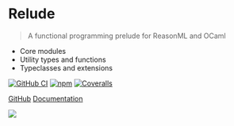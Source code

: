 # Relude <small></small>

> A functional programming prelude for ReasonML and OCaml

- Core modules
- Utility types and functions
- Typeclasses and extensions


[![GitHub CI](https://img.shields.io/github/workflow/status/reazen/relude/CI/main)](https://github.com/reazen/relude/actions)
[![npm](https://img.shields.io/npm/v/relude.svg)](https://www.npmjs.com/package/relude)
[![Coveralls](https://img.shields.io/coveralls/github/reazen/relude.svg)](https://coveralls.io/github/reazen/relude)

[GitHub](https://github.com/reazen/relude)
[Documentation](#relude)

<!-- background image -->
![](media/relude-stones.jpg)

